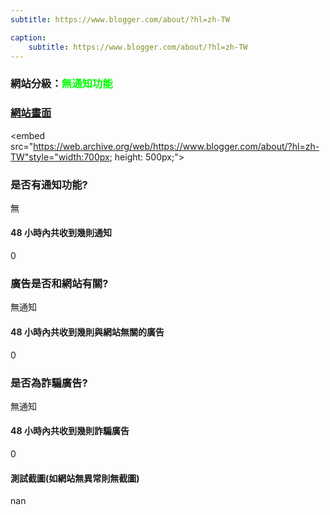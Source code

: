 ```yaml
---
subtitle: https://www.blogger.com/about/?hl=zh-TW

caption:
	subtitle: https://www.blogger.com/about/?hl=zh-TW
---
```


<h3>網站分級：<font color="#00FF00">無通知功能</font></h3>

### [網站畫面](https://www.blogger.com/about/?hl=zh-TW)
<embed src="https://web.archive.org/web/https://www.blogger.com/about/?hl=zh-TW"style="width:700px; height: 500px;">

### 是否有通知功能?
無

#### 48 小時內共收到幾則通知
0

### 廣告是否和網站有關?
無通知

#### 48 小時內共收到幾則與網站無關的廣告
0

### 是否為詐騙廣告?
無通知

#### 48 小時內共收到幾則詐騙廣告
0

#### 測試截圖(如網站無異常則無截圖)
nan

